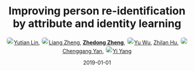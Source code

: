 ---
title: "Improving person re-identification by attribute and identity learning"
collection: publications
permalink: /publication/Improvin2019
date: 2019-01-01
doi: 10.1016/j.patcog.2019.06.006
keywords: attribute identity learning, identity learning, improving person identification, object re-identification, image retrieval, person re-id, person retrieval, person search, 
venue: 'Pattern Recognition (PR)'
paperurl: 'https://zdzheng.xyz/files/PR19.pdf'
code: 'https://github.com/vana77/Market-1501_Attribute'
author: '<a href="https://zdzheng.xyz/authors/Yutian-Lin" class="author"> <img src= "https://zdzheng.xyz/coauthors/yutian-lin.jpeg" alt="yutian-lin" style="border-radius: 50%; height:20px; width:20px">Yutian Lin</a>, <a href="https://zdzheng.xyz/authors/Liang-Zheng" class="author"> <img src= "https://zdzheng.xyz/coauthors/liang-zheng.jpg" alt="liang-zheng" style="border-radius: 50%; height:20px; width:20px">Liang Zheng</a>, <strong><a href="https://zdzheng.xyz/authors/Zhedong-Zheng" class="author">Zhedong Zheng</a></strong>, <a href="https://zdzheng.xyz/authors/Yu-Wu" class="author"> <img src= "https://zdzheng.xyz/coauthors/yu-wu.jpeg" alt="yu-wu" style="border-radius: 50%; height:20px; width:20px">Yu Wu</a>, <a href="https://zdzheng.xyz/authors/Zhilan-Hu" class="author">Zhilan Hu</a>, <a href="https://zdzheng.xyz/authors/Chenggang-Yan" class="author"> <img src= "https://zdzheng.xyz/coauthors/chenggang-yan.jpg" alt="chenggang-yan" style="border-radius: 50%; height:20px; width:20px">Chenggang Yan</a>, <a href="https://zdzheng.xyz/authors/Yi-Yang" class="author"> <img src= "https://zdzheng.xyz/coauthors/yi-yang.jpeg" alt="yi-yang" style="border-radius: 50%; height:20px; width:20px">Yi Yang</a>'
sqlauthor: '{"@type": "Person","name": "Yutian Lin"}, {"@type": "Person","name": "Liang Zheng"}, {"@type": "Person","name": "Zhedong Zheng"}, {"@type": "Person","name": "Yu Wu"}, {"@type": "Person","name": "Zhilan Hu"}, {"@type": "Person","name": "Chenggang Yan"}, {"@type": "Person","name": "Yi Yang"}'
citation: ' Yutian Lin,  Liang Zheng,  Zhedong Zheng,  Yu Wu,  Zhilan Hu,  Chenggang Yan,  Yi Yang, &quot;Improving person re-identification by attribute and identity learning.&quot; Pattern Recognition, 2019. DOI: 10.1016/j.patcog.2019.06.006'
pub_year: '2019'
bib: >
    @article{lin2019improving,<br>author = "Lin, Yutian and Zheng, Liang and Zheng, Zhedong and Wu, Yu and Hu, Zhilan and Yan, Chenggang and Yang, Yi",<br>doi = "10.1016/j.patcog.2019.06.006",<br>title = "Improving person re-identification by attribute and identity learning",<br>journal = "Pattern Recognition",<br>volume = "95",<br>pages = "151--161",<br>year = "2019",<br>url = "https://zdzheng.xyz/files/PR19.pdf",<br>code = "https://github.com/vana77/Market-1501\_Attribute",<br>publisher = "Elsevier"
    }

---